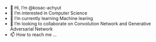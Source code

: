 - 👋 Hi, I’m @kosac-achyut
- 👀 I’m interested in Computer Science
- 🌱 I’m currently learning Machine learing 
- 💞️ I’m looking to collaborate on Convolution Network and Generative Adversarial Network
- 📫 How to reach me ...

<!---
kosac-achyut/kosac-achyut is a ✨ special ✨ repository because its `README.md` (this file) appears on your GitHub profile.
You can click the Preview link to take a look at your changes.
--->
